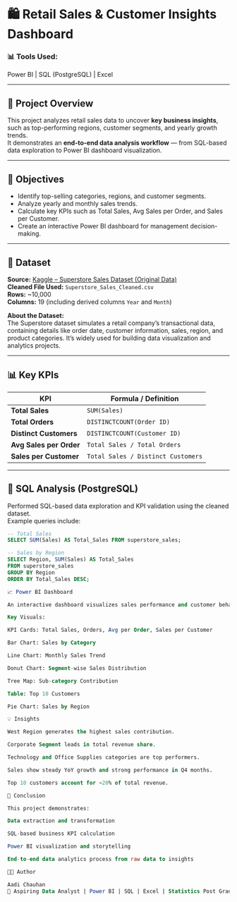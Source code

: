 # 🛍️ Retail Sales & Customer Insights Dashboard

### 📊 Tools Used:
Power BI | SQL (PostgreSQL) | Excel

---

## 📁 Project Overview
This project analyzes retail sales data to uncover **key business insights**, such as top-performing regions, customer segments, and yearly growth trends.  
It demonstrates an **end-to-end data analysis workflow** — from SQL-based data exploration to Power BI dashboard visualization.

---

## 🎯 Objectives
- Identify top-selling categories, regions, and customer segments.  
- Analyze yearly and monthly sales trends.  
- Calculate key KPIs such as Total Sales, Avg Sales per Order, and Sales per Customer.  
- Create an interactive Power BI dashboard for management decision-making.

---

## 🧰 Dataset
**Source:** [Kaggle – Superstore Sales Dataset (Original Data)](https://www.kaggle.com/datasets/juhi1996/superstore?select=Sample+-+Superstore.csv)  
**Cleaned File Used:** `Superstore_Sales_Cleaned.csv`  
**Rows:** ~10,000  
**Columns:** 19 (including derived columns `Year` and `Month`)

**About the Dataset:**  
The Superstore dataset simulates a retail company’s transactional data, containing details like order date, customer information, sales, region, and product categories. It’s widely used for building data visualization and analytics projects.

---

## 📊 Key KPIs
| KPI | Formula / Definition |
|-----|------------------------|
| **Total Sales** | `SUM(Sales)` |
| **Total Orders** | `DISTINCTCOUNT(Order ID)` |
| **Distinct Customers** | `DISTINCTCOUNT(Customer ID)` |
| **Avg Sales per Order** | `Total Sales / Total Orders` |
| **Sales per Customer** | `Total Sales / Distinct Customers` |

---

## 🧮 SQL Analysis (PostgreSQL)
Performed SQL-based data exploration and KPI validation using the cleaned dataset.  
Example queries include:

```sql
-- Total Sales
SELECT SUM(Sales) AS Total_Sales FROM superstore_sales;

-- Sales by Region
SELECT Region, SUM(Sales) AS Total_Sales
FROM superstore_sales
GROUP BY Region
ORDER BY Total_Sales DESC;

📈 Power BI Dashboard

An interactive dashboard visualizes sales performance and customer behavior.

Key Visuals:

KPI Cards: Total Sales, Orders, Avg per Order, Sales per Customer

Bar Chart: Sales by Category

Line Chart: Monthly Sales Trend

Donut Chart: Segment-wise Sales Distribution

Tree Map: Sub-category Contribution

Table: Top 10 Customers

Pie Chart: Sales by Region

💡 Insights

West Region generates the highest sales contribution.

Corporate Segment leads in total revenue share.

Technology and Office Supplies categories are top performers.

Sales show steady YoY growth and strong performance in Q4 months.

Top 10 customers account for ~20% of total revenue.

🏁 Conclusion

This project demonstrates:

Data extraction and transformation

SQL-based business KPI calculation

Power BI visualization and storytelling

End-to-end data analytics process from raw data to insights

👨‍💻 Author

Aadi Chauhan
📍 Aspiring Data Analyst | Power BI | SQL | Excel | Statistics Post Graduate
